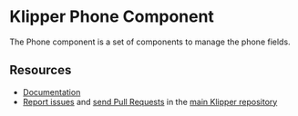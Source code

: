 Klipper Phone Component
=======================

The Phone component is a set of components to manage the phone fields.

Resources
---------

- [Documentation](https://doc.klipper.dev/components/phone)
- [Report issues](https://github.com/klipperdev/klipper/issues)
  and [send Pull Requests](https://github.com/klipperdev/klipper/pulls)
  in the [main Klipper repository](https://github.com/klipperdev/klipper)
